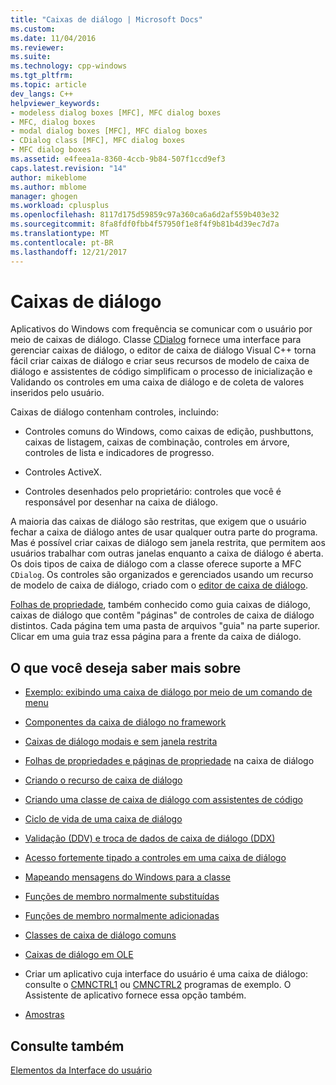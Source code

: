 ```yaml
---
title: "Caixas de diálogo | Microsoft Docs"
ms.custom: 
ms.date: 11/04/2016
ms.reviewer: 
ms.suite: 
ms.technology: cpp-windows
ms.tgt_pltfrm: 
ms.topic: article
dev_langs: C++
helpviewer_keywords:
- modeless dialog boxes [MFC], MFC dialog boxes
- MFC, dialog boxes
- modal dialog boxes [MFC], MFC dialog boxes
- CDialog class [MFC], MFC dialog boxes
- MFC dialog boxes
ms.assetid: e4feea1a-8360-4ccb-9b84-507f1ccd9ef3
caps.latest.revision: "14"
author: mikeblome
ms.author: mblome
manager: ghogen
ms.workload: cplusplus
ms.openlocfilehash: 8117d175d59859c97a360ca6a6d2af559b403e32
ms.sourcegitcommit: 8fa8fdf0fbb4f57950f1e8f4f9b81b4d39ec7d7a
ms.translationtype: MT
ms.contentlocale: pt-BR
ms.lasthandoff: 12/21/2017
---
```

# <a name="dialog-boxes"></a>Caixas de diálogo
Aplicativos do Windows com frequência se comunicar com o usuário por meio de caixas de diálogo. Classe [CDialog](../mfc/reference/cdialog-class.md) fornece uma interface para gerenciar caixas de diálogo, o editor de caixa de diálogo Visual C++ torna fácil criar caixas de diálogo e criar seus recursos de modelo de caixa de diálogo e assistentes de código simplificam o processo de inicialização e Validando os controles em uma caixa de diálogo e de coleta de valores inseridos pelo usuário.  
  
 Caixas de diálogo contenham controles, incluindo:  
  
-   Controles comuns do Windows, como caixas de edição, pushbuttons, caixas de listagem, caixas de combinação, controles em árvore, controles de lista e indicadores de progresso.  
  
-   Controles ActiveX.  
  
-   Controles desenhados pelo proprietário: controles que você é responsável por desenhar na caixa de diálogo.  
  
 A maioria das caixas de diálogo são restritas, que exigem que o usuário fechar a caixa de diálogo antes de usar qualquer outra parte do programa. Mas é possível criar caixas de diálogo sem janela restrita, que permitem aos usuários trabalhar com outras janelas enquanto a caixa de diálogo é aberta. Os dois tipos de caixa de diálogo com a classe oferece suporte a MFC `CDialog`. Os controles são organizados e gerenciados usando um recurso de modelo de caixa de diálogo, criado com o [editor de caixa de diálogo](../windows/dialog-editor.md).  
  
 [Folhas de propriedade](../mfc/property-sheets-mfc.md), também conhecido como guia caixas de diálogo, caixas de diálogo que contêm "páginas" de controles de caixa de diálogo distintos. Cada página tem uma pasta de arquivos "guia" na parte superior. Clicar em uma guia traz essa página para a frente da caixa de diálogo.  
  
## <a name="what-do-you-want-to-know-more-about"></a>O que você deseja saber mais sobre  
  
-   [Exemplo: exibindo uma caixa de diálogo por meio de um comando de menu](../mfc/example-displaying-a-dialog-box-via-a-menu-command.md)  
  
-   [Componentes da caixa de diálogo no framework](../mfc/dialog-box-components-in-the-framework.md)  
  
-   [Caixas de diálogo modais e sem janela restrita](../mfc/modal-and-modeless-dialog-boxes.md)  
  
-   [Folhas de propriedades e páginas de propriedade](../mfc/property-sheets-and-property-pages-mfc.md) na caixa de diálogo  
  
-   [Criando o recurso de caixa de diálogo](../mfc/creating-the-dialog-resource.md)  
  
-   [Criando uma classe de caixa de diálogo com assistentes de código](../mfc/creating-a-dialog-class-with-code-wizards.md)  
  
-   [Ciclo de vida de uma caixa de diálogo](../mfc/life-cycle-of-a-dialog-box.md)  
  
-   [Validação (DDV) e troca de dados de caixa de diálogo (DDX)](../mfc/dialog-data-exchange-and-validation.md)  
  
-   [Acesso fortemente tipado a controles em uma caixa de diálogo](../mfc/type-safe-access-to-controls-in-a-dialog-box.md)  
  
-   [Mapeando mensagens do Windows para a classe](../mfc/mapping-windows-messages-to-your-class.md)  
  
-   [Funções de membro normalmente substituídas](../mfc/commonly-overridden-member-functions.md)  
  
-   [Funções de membro normalmente adicionadas](../mfc/commonly-added-member-functions.md)  
  
-   [Classes de caixa de diálogo comuns](../mfc/common-dialog-classes.md)  
  
-   [Caixas de diálogo em OLE](../mfc/dialog-boxes-in-ole.md)  
  
-   Criar um aplicativo cuja interface do usuário é uma caixa de diálogo: consulte o [CMNCTRL1](../visual-cpp-samples.md) ou [CMNCTRL2](../visual-cpp-samples.md) programas de exemplo. O Assistente de aplicativo fornece essa opção também.  
  
-   [Amostras](../mfc/dialog-sample-list.md)  
  
## <a name="see-also"></a>Consulte também  
 [Elementos da Interface do usuário](../mfc/user-interface-elements-mfc.md)
